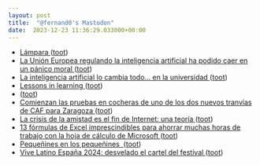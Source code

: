 ```yaml
---
layout: post
title:  "@fernand0's Mastodon"
date:  2023-12-23 11:36:29.033000+00:00
---
```

*  [Lámpara ](https://www.flickr.com/photos/fernand0/53387744761) ([toot](https://mastodon.social/@fernand0/111629525911524734))
*  [La Unión Europea regulando la inteligencia artificial ha podido caer en un pánico moral ](https://www.error500.net/p/la-union-europea-regulando-la-inteligenci) ([toot](https://mastodon.social/@fernand0/111629523665818552))
*  [La inteligencia artificial lo cambia todo… en la universidad ](https://www.consultorartesano.com/2023/12/la-inteligencia-artificial-lo-cambia-todo-en-la-universidad.htm) ([toot](https://mastodon.social/@fernand0/111629263620488301))
*  [Lessons in learning ](https://news.harvard.edu/gazette/story/2019/09/study-shows-that-students-learn-more-when-taking-part-in-classrooms-that-employ-active-learning-strategies) ([toot](https://mastodon.social/@fernand0/111628986985615701))
*  [ ](https://mastodon.social/users/fernand0/statuses/111628495203995754/activity) ([toot](https://mastodon.social/users/fernand0/statuses/111628495203995754/activity))
*  [Comienzan las pruebas en cocheras de uno de los dos nuevos tranvías de CAF para Zaragoza ](https://www.vialibre-ffe.com/noticias.asp?not=4110) ([toot](https://mastodon.social/@fernand0/111627342564047942))
*  [La crisis de la amistad es el fin de Internet: una teoría ](https://delia2d.substack.com/p/la-crisis-de-la-amistad-es-el-fi) ([toot](https://mastodon.social/@fernand0/111625788959870163))
*  [13 fórmulas de Excel imprescindibles para ahorrar muchas horas de trabajo con la hoja de cálculo de Microsoft ](https://www.genbeta.com/a-fondo/13-formulas-excel-utiles-que-cambiaran-tu-forma-usar-hoja-calculo-microsof) ([toot](https://mastodon.social/@fernand0/111625496955650825))
*  [Pequeñines en los pequeñines  ](https://avecesunafoto.wordpress.com/2023/12/22/pequenines-en-los-pequenines) ([toot](https://mastodon.social/@fernand0/111625426632487772))
*  [Vive Latino España 2024: desvelado el cartel del festival ](https://www.aragonmusical.com/2023/12/vive-latino-espana-2024-desvelado-el-cartel-del-festival) ([toot](https://mastodon.social/@fernand0/111625210224883966))
